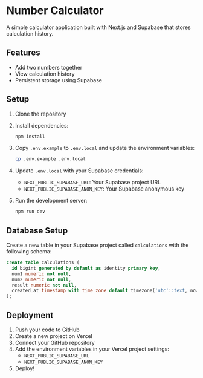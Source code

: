 # Number Calculator

A simple calculator application built with Next.js and Supabase that stores calculation history.

## Features

- Add two numbers together
- View calculation history
- Persistent storage using Supabase

## Setup

1. Clone the repository
2. Install dependencies:
   ```bash
   npm install
   ```
3. Copy `.env.example` to `.env.local` and update the environment variables:
   ```bash
   cp .env.example .env.local
   ```
4. Update `.env.local` with your Supabase credentials:
   - `NEXT_PUBLIC_SUPABASE_URL`: Your Supabase project URL
   - `NEXT_PUBLIC_SUPABASE_ANON_KEY`: Your Supabase anonymous key

5. Run the development server:
   ```bash
   npm run dev
   ```

## Database Setup

Create a new table in your Supabase project called `calculations` with the following schema:

```sql
create table calculations (
  id bigint generated by default as identity primary key,
  num1 numeric not null,
  num2 numeric not null,
  result numeric not null,
  created_at timestamp with time zone default timezone('utc'::text, now()) not null
);
```

## Deployment

1. Push your code to GitHub
2. Create a new project on Vercel
3. Connect your GitHub repository
4. Add the environment variables in your Vercel project settings:
   - `NEXT_PUBLIC_SUPABASE_URL`
   - `NEXT_PUBLIC_SUPABASE_ANON_KEY`
5. Deploy!
